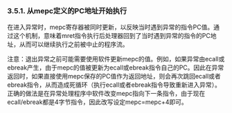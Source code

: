 ### **3.5.1. 从mepc定义的PC地址开始执行**

在进入异常时，mepc寄存器被同时更新，以反映当时遇到异常的指令PC值。通过这个机制，意味着mret指令执行后处理器回到了当时遇到异常的指令的PC地址，从而可以继续执行之前被中止的程序流。

注意：退出异常之前可能需要使用软件更新mepc的值。例如，如果异常由ecall或ebreak产生，由于mepc的值被更新为ecall或ebreak指令自己的PC。因此在异常返回时，如果直接使用mepc保存的PC值作为返回地址，则会再次跳回ecall或者ebreak指令，从而造成死循环（执行ecall或者ebreak指令导致重新进入异常）。正确的做法是在异常处理程序中软件改变mepc指向下一条指令，由于现在ecall/ebreak都是4字节指令，因此改写设定mepc=mepc+4即可。

